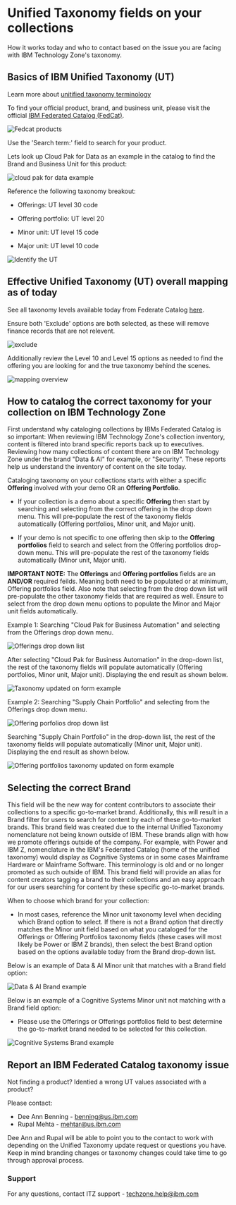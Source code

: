 # Unified Taxonomy fields on your collections

How it works today and who to contact based on the issue you are facing with IBM Technology Zone's taxonomy. 

## Basics of IBM Unified Taxonomy (UT)

Learn more about [unitified taxonomy terminology](https://w3.ibm.com/w3publisher/unified-taxonomy/ut-terminology)

To find your official product, brand, and business unit, please visit the official [IBM Federated Catalog (FedCat)](https://uatfedcat001.w3-969.ibm.com:9201/).

![Fedcat products](Images/Fedcat%20products.png)

Use the 'Search term:' field to search for your product. 

Lets look up Cloud Pak for Data as an example in the catalog to find the Brand and Business Unit for this product: 


![cloud pak for data example](Images/cloudpakfordata-ut-example.png)

Reference the following taxonomy breakout:

* Offerings: UT level 30 code

* Offering portfolio: UT level 20

* Minor unit: UT level 15 code

* Major unit: UT level 10 code

![Identify the UT](Images/Identify%20the%20UT.png)

## Effective Unified Taxonomy (UT) overall mapping as of today

See all taxonomy levels available today from Federate Catalog [here](https://prodfedcat001.w3-969.ibm.com:9201/ut_hierarchy.html).

Ensure both 'Exclude' options are both selected, as these will remove finance records that are not relevent.

![exclude](Images/exclude%20fields.png)

Additionally review the Level 10 and Level 15 options as needed to find the offering you are looking for and the true taxonomy behind the scenes. 

![mapping overview](Images/overview%20taxonomy.png)




## How to catalog the correct taxonomy for your collection on IBM Technology Zone

First understand why cataloging collections by IBMs Federated Catalog is so important: When reviewing IBM Technology Zone's collection inventory, content is filtered into brand specific reports back up to executives. Reviewing how many collections of content there are on IBM Technology Zone under the brand "Data & AI" for example, or "Security". These reports help us understand the inventory of content on the site today. 

Cataloging taxonomy on your collections starts with either a specific **Offering** involved with your demo OR an **Offering Portfolio**. 

* If your collection is a demo about a specific **Offering** then start by searching and selecting from the correct offering in the drop down menu. This will pre-populate the rest of the taxonomy fields automatically (Offering portfolios, Minor unit, and Major unit). 

* If your demo is not specific to one offering then skip to the **Offering portfolios** field to search and select from the Offering portfolios drop-down menu. This will pre-populate the rest of the taxonomy fields automatically (Minor unit, Major unit). 


**IMPORTANT NOTE:** The **Offerings** and **Offering portfolios** fields are an **AND/OR** required feilds. Meaning both need to be populated or at minimum, Offering portfolios field. Also note that selecting from the drop down list will pre-populate the other taxonomy fields that are required as well. Ensure to select from the drop down menu options to populate the Minor and Major unit fields automatically. 

Example 1: Searching "Cloud Pak for Business Automation" and selecting from the Offerings drop down menu.

![Offerings drop down list](Images/Offerings_dropdown_menu.png)

After selecting "Cloud Pak for Business Automation" in the drop-down list, the rest of the taxonomy fields will populate automatically (Offering portfolios, Minor unit, Major unit). Displaying the end result as shown below. 

![Taxonomy updated on form example](Images/cloudpakforbusinessautomation_dropdown.png)

Example 2: Searching "Supply Chain Portfolio" and selecting from the Offerings drop down menu.

![Offering porfolios drop down list](Images/offeringportfolio_dropdown.png)

Searching "Supply Chain Portfolio" in the drop-down list, the rest of the taxonomy fields will populate automatically (Minor unit, Major unit). Displaying the end result as shown below. 

![Offering portfolios taxonomy updated on form example](Images/offeringportfolio_prefilledtaxonomy.png)

## Selecting the correct Brand

This field will be the new way for content contributors to associate their collections to a specific go-to-market brand. Additionally, this will result in a Brand filter for users to search for content by each of these go-to-market brands. This brand field was created due to the internal Unified Taxonomy nomenclature not being known outside of IBM. These brands align with how we promote offerings outside of the company. For example, with Power and IBM Z, nomenclature in the IBM's Federated Catalog (home of the unified taxonomy) would display as Cognitive Systems or in some cases Mainframe Hardware or Mainframe Software. This terminology is old and or no longer promoted as such outside of IBM. This brand field will provide an alias for content creators tagging a brand to their collections and an easy approach for our users searching for content by these specific go-to-market brands.

When to choose which brand for your collection:

* In most cases, reference the Minor unit taxonomy level when deciding which Brand option to select. If there is not a Brand option that directly matches the Minor unit field based on what you cataloged for the Offerings or Offering Portfolios taxonomy fields (these cases will most likely be Power or IBM Z brands), then select the best Brand option based on the options available today from the Brand drop-down list.

Below is an example of Data & AI Minor unit that matches with a Brand field option:

![Data & AI Brand example](Images/new_brand_field.png)

Below is an example of a Cognitive Systems Minor unit not matching with a Brand field option:

* Please use the Offerings or Offerings portfolios field to best determine the go-to-market brand needed to be selected for this collection.

![Cognitive Systems Brand example](Images/Cognitive_Systems_notmatching.png)


## Report an IBM Federated Catalog taxonomy issue

Not finding a product? 
Identied a wrong UT values associated with a product? 

Please contact: 

* Dee Ann Benning - benning@us.ibm.com
* Rupal Mehta - mehtar@us.ibm.com

Dee Ann and Rupal will be able to point you to the contact to work with depending on the Unified Taxonomy update request or questions you have. Keep in mind branding changes or taxonomy changes could take time to go through approval process. 

### Support

For any questions, contact ITZ support - techzone.help@ibm.com
